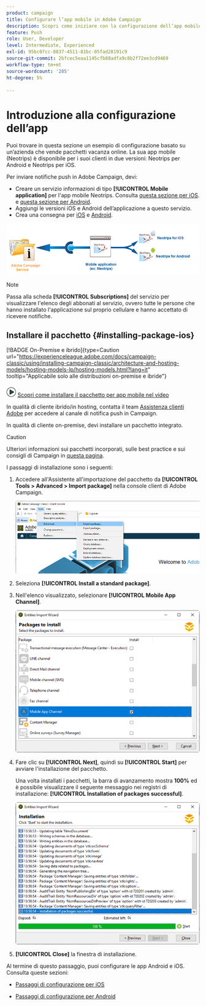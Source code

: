 ```yaml
---
product: campaign
title: Configurare l’app mobile in Adobe Campaign
description: Scopri come iniziare con la configurazione dell’app mobile
feature: Push
role: User, Developer
level: Intermediate, Experienced
exl-id: 95bc07cc-8837-4511-81bc-05fad28191c9
source-git-commit: 2bfcec5eaa1145cfb88adfa9c8b2f72ee3cd9469
workflow-type: tm+mt
source-wordcount: '285'
ht-degree: 5%

---
```


# Introduzione alla configurazione dell’app



Puoi trovare in questa sezione un esempio di configurazione basato su un’azienda che vende pacchetti vacanza online. La sua app mobile (Neotrips) è disponibile per i suoi clienti in due versioni: Neotrips per Android e Neotrips per iOS.

Per inviare notifiche push in Adobe Campaign, devi:

* Creare un servizio informazioni di tipo **[!UICONTROL Mobile application]** per l&#39;app mobile Neotrips. Consulta [questa sezione per iOS](configuring-the-mobile-application.md#configuring-ios-service). e [questa sezione per Android](configuring-the-mobile-application-android.md#configuring-android-service).
* Aggiungi le versioni iOS e Android dell’applicazione a questo servizio.
* Crea una consegna per [iOS](create-notifications-ios.md) e [Android](create-notifications-android.md).

![](assets/nmac_service_diagram.png)

>[!NOTE]
>
>Passa alla scheda **[!UICONTROL Subscriptions]** del servizio per visualizzare l&#39;elenco degli abbonati al servizio, ovvero tutte le persone che hanno installato l&#39;applicazione sul proprio cellulare e hanno accettato di ricevere notifiche.

## Installare il pacchetto {#installing-package-ios}

[!BADGE On-Premise e ibrido]{type=Caution url="https://experienceleague.adobe.com/docs/campaign-classic/using/installing-campaign-classic/architecture-and-hosting-models/hosting-models-lp/hosting-models.html?lang=it" tooltip="Applicabile solo alle distribuzioni on-premise e ibride"}

![](assets/do-not-localize/how-to-video.png) [Scopri come installare il pacchetto per app mobile nel video](https://experienceleague.adobe.com/docs/campaign-classic-learn/tutorials/sending-messages/push-channel/installing-the-mobile-app-channel.html#sending-messages)

In qualità di cliente ibrido/in hosting, contatta il team [Assistenza clienti Adobe](https://helpx.adobe.com/it/enterprise/admin-guide.html/enterprise/using/support-for-experience-cloud.ug.html) per accedere al canale di notifica push in Campaign.

In qualità di cliente on-premise, devi installare un pacchetto integrato.

>[!CAUTION]
>
>Ulteriori informazioni sui pacchetti incorporati, sulle best practice e sui consigli di Campaign in [questa pagina](../../installation/using/installing-campaign-standard-packages.md).

I passaggi di installazione sono i seguenti:

1. Accedere all&#39;Assistente all&#39;importazione del pacchetto da **[!UICONTROL Tools > Advanced > Import package]** nella console client di Adobe Campaign.

   ![](assets/package_ios.png)

1. Seleziona **[!UICONTROL Install a standard package]**.

1. Nell&#39;elenco visualizzato, selezionare **[!UICONTROL Mobile App Channel]**.

   ![](assets/package_ios_2.png)

1. Fare clic su **[!UICONTROL Next]**, quindi su **[!UICONTROL Start]** per avviare l&#39;installazione del pacchetto.

   Una volta installati i pacchetti, la barra di avanzamento mostra **100%** ed è possibile visualizzare il seguente messaggio nei registri di installazione: **[!UICONTROL Installation of packages successful]**.

   ![](assets/package_ios_3.png)

1. **[!UICONTROL Close]** la finestra di installazione.

Al termine di questo passaggio, puoi configurare le app Android e iOS.
Consulta queste sezioni:

* [Passaggi di configurazione per iOS](configuring-the-mobile-application.md)

* [Passaggi di configurazione per Android](configuring-the-mobile-application-android.md)

